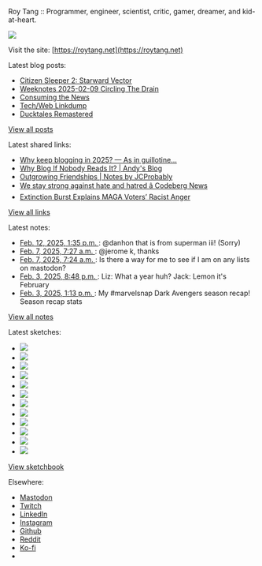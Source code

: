 Roy Tang :: Programmer, engineer, scientist, critic, gamer, dreamer, and kid-at-heart.

![](https://roytang.net/static/img/profile.jpg)

Visit the site: [https://roytang.net](https://roytang.net)

Latest blog posts:

- [Citizen Sleeper 2: Starward Vector](https://roytang.net/2025/02/citizen-sleeper-2/)
- [Weeknotes 2025-02-09 Circling The Drain](https://roytang.net/2025/02/weeknotes-02-09/)
- [Consuming the News](https://roytang.net/2025/02/consuming-news/)
- [Tech/Web Linkdump](https://roytang.net/2025/02/tech-web-linkdump/)
- [Ducktales Remastered](https://roytang.net/2025/02/ducktales-remastered/)

[View all posts](https://roytang.net/blog)

Latest shared links:

- [Why keep blogging in 2025? — As in guillotine...](https://roytang.net/2025/02/73c3a9deff8a83bbc6a66e6e0c4701e7/)
- [Why Blog If Nobody Reads It? | Andy&#x27;s Blog](https://roytang.net/2025/02/e2bb0cede0191f470a249f5cc000f45a/)
- [Outgrowing Friendships | Notes by JCProbably](https://roytang.net/2025/02/74526b4438421a295e717e50b27c7ee8/)
- [We stay strong against hate and hatred â Codeberg News](https://roytang.net/2025/02/46de8111c7843b9240e4421c7a9d4030/)
- [Extinction Burst Explains MAGA Voters’ Racist Anger](https://roytang.net/2025/02/d7057d9151b4f1882cb319ba7c9691f8/)

[View all links](https://roytang.net/links)

Latest notes:

- [Feb. 12, 2025, 1:35 p.m. ](https://roytang.net/2025/02/113989291811261811/): @danhon that is from superman iii! (Sorry)
- [Feb. 7, 2025, 7:27 a.m. ](https://roytang.net/2025/02/113959530653000406/): @jerome k, thanks
- [Feb. 7, 2025, 7:24 a.m. ](https://roytang.net/2025/02/113959517617315522/): Is there a way for me to see if I am on any lists on mastodon?
- [Feb. 3, 2025, 8:48 p.m. ](https://roytang.net/2025/02/113940030140368161/): Liz: What a year huh? Jack: Lemon it&#x27;s February
- [Feb. 3, 2025, 1:13 p.m. ](https://roytang.net/2025/02/113938242629789627/): My #marvelsnap Dark Avengers season recap! Season recap stats

[View all notes](https://roytang.net/notes)

Latest sketches:


- ![](https://roytang.net/media/cache/32/e6/32e6bccc49e8369f7e33d4b393e24821.jpg)
- ![](https://roytang.net/media/cache/6d/bb/6dbb65d9198fe1692eed00385ef079c4.jpg)
- ![](https://roytang.net/media/cache/55/78/5578c142afd534e31f9723865e041b14.jpg)
- ![](https://roytang.net/media/cache/11/0b/110b905affbef32264adf4c2f7a3e608.jpg)
- ![](https://roytang.net/media/cache/60/c6/60c68c0db7d473687683874eb35fb4f8.jpg)
- ![](https://roytang.net/media/cache/55/80/5580f7da860316f676969d8b08f2066f.jpg)
- ![](https://roytang.net/media/cache/de/79/de796fdabfe4c65636e385f4dabe7d7d.jpg)
- ![](https://roytang.net/media/cache/f2/b0/f2b07114ca00b8f1da1d37307ce9d52b.jpg)
- ![](https://roytang.net/media/cache/ba/d5/bad5f72b2a016bb45c230ceffd2dc203.jpg)
- ![](https://roytang.net/media/cache/97/f4/97f4800a23c3d65586f62a9904baf15c.jpg)
- ![](https://roytang.net/media/cache/98/b7/98b731ba93be900ebd53bfd8fb391b40.jpg)
- ![](https://roytang.net/media/cache/88/e5/88e59dd5a9e6be8fc0b0d50b79e15161.jpg)

[View sketchbook](https://roytang.net/albums/sketchbook)


Elsewhere:

- [Mastodon](https://indieweb.social/@roytang)
- [Twitch](https://twitch.tv/twitchyroy)
- [LinkedIn](https://www.linkedin.com/in/roytang)
- [Instagram](https://instagram.com/roytang0400)
- [Github](https://github.com/roytang)
- [Reddit](https://reddit.com/u/hungryroy)
- [Ko-fi](https://ko-fi.com/roytang)
- [](mailto:hello@roytang.net)